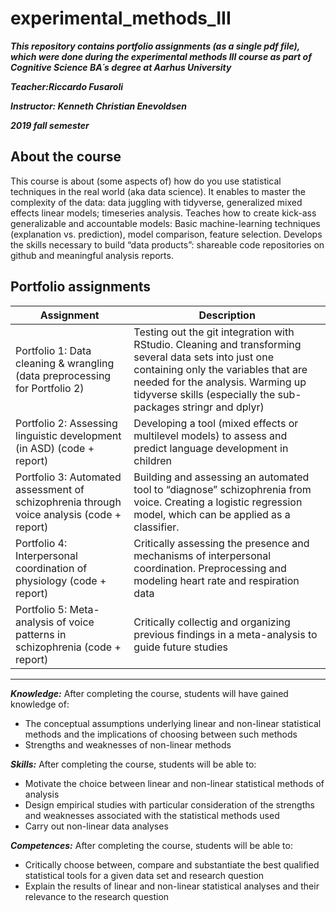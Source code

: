 # experimental_methods_III

***This repository contains portfolio assignments (as a single pdf file), which were done during the experimental methods III course as part of Cognitive Science BA´s degree at Aarhus University***

***Teacher:Riccardo Fusaroli***

***Instructor: Kenneth Christian Enevoldsen***


***2019 fall semester***



## About the course

This course is about (some aspects of) how do you use statistical techniques in the real world (aka data science). It enables to master the complexity of the data: data juggling with tidyverse, generalized mixed effects linear models; timeseries analysis. Teaches how to create kick-ass generalizable and accountable models: Basic machine-learning techniques (explanation vs. prediction), model comparison, feature selection. Develops the skills necessary to build “data products”: shareable code repositories on github and meaningful analysis reports.


## Portfolio assignments

| Assignment | Description |
| --- | --- |
| Portfolio 1: Data cleaning & wrangling (data preprocessing for Portfolio 2) | Testing out the git integration with RStudio. Cleaning and transforming several data sets into just one containing only the variables that are needed for the analysis. Warming up tidyverse skills (especially the sub-packages stringr and dplyr) |
| Portfolio 2: Assessing linguistic development (in ASD) (code + report) | Developing a tool (mixed effects or multilevel models) to assess and predict language development in children |
| Portfolio 3: Automated assessment of schizophrenia through voice analysis (code + report) | Building and assessing an automated tool to “diagnose” schizophrenia from voice. Creating a logistic regression model, which can be applied as a classifier. |
| Portfolio 4: Interpersonal coordination of physiology (code + report) | Critically assessing the presence and mechanisms of interpersonal coordination. Preprocessing and modeling heart rate and respiration data |
| Portfolio 5: Meta-analysis of voice patterns in schizophrenia (code + report)| Critically collectig and organizing previous findings in a meta-analysis to guide future studies |







---------------------------------------------------------------------------------------------------------------------------------

***Knowledge:***
After completing the course, students will have gained knowledge of:
- The conceptual assumptions underlying linear and non-linear statistical methods and the implications of choosing between such methods
- Strengths and weaknesses of non-linear methods

***Skills:***
After completing the course, students will be able to:
- Motivate the choice between linear and non-linear statistical methods of analysis
- Design empirical studies with particular consideration of the strengths and weaknesses associated with the statistical methods used
- Carry out non-linear data analyses

***Competences:***
After completing the course, students will be able to:
- Critically choose between, compare and substantiate the best qualified statistical tools for a given data set and research question
- Explain the results of linear and non-linear statistical analyses and their relevance to the research question

